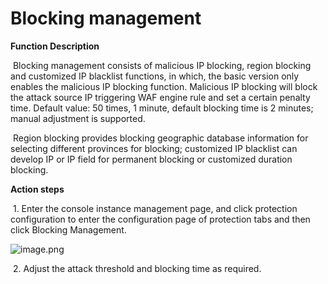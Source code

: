 # Blocking management

**Function Description**

​    Blocking management consists of malicious IP blocking, region blocking and customized IP blacklist functions, in which, the basic version only enables the malicious IP blocking function. Malicious IP blocking will block the attack source IP triggering WAF engine rule and set a certain penalty time. Default value: 50 times, 1 minute, default blocking time is 2 minutes; manual adjustment is supported.

​    Region blocking provides blocking geographic database information for selecting different provinces for blocking; customized IP blacklist can develop IP or IP field for permanent blocking or customized duration blocking.

**Action steps**

​    1. Enter the console instance management page, and click protection configuration to enter the configuration page of protection tabs and then click Blocking Management.

![image.png](https://img1.jcloudcs.com/cms/439f45f4-11d2-4594-b5ca-df631c82499220180817105807.png)

​    2. Adjust the attack threshold and blocking time as required.
